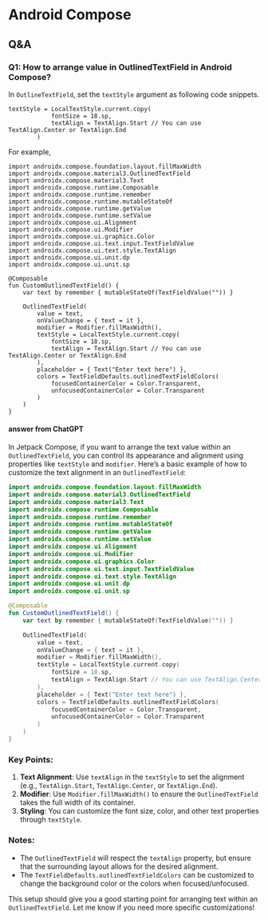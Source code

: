 # Android Compose
## Q&A
### Q1: How to arrange value in OutlinedTextField in Android Compose?
In `OutlineTextField`, set the `textStyle` argument as following code snippets.

```
textStyle = LocalTextStyle.current.copy(
            fontSize = 18.sp,
            textAlign = TextAlign.Start // You can use TextAlign.Center or TextAlign.End
        )
```

For example,

```
import androidx.compose.foundation.layout.fillMaxWidth
import androidx.compose.material3.OutlinedTextField
import androidx.compose.material3.Text
import androidx.compose.runtime.Composable
import androidx.compose.runtime.remember
import androidx.compose.runtime.mutableStateOf
import androidx.compose.runtime.getValue
import androidx.compose.runtime.setValue
import androidx.compose.ui.Alignment
import androidx.compose.ui.Modifier
import androidx.compose.ui.graphics.Color
import androidx.compose.ui.text.input.TextFieldValue
import androidx.compose.ui.text.style.TextAlign
import androidx.compose.ui.unit.dp
import androidx.compose.ui.unit.sp

@Composable
fun CustomOutlinedTextField() {
    var text by remember { mutableStateOf(TextFieldValue("")) }

    OutlinedTextField(
        value = text,
        onValueChange = { text = it },
        modifier = Modifier.fillMaxWidth(),
        textStyle = LocalTextStyle.current.copy(
            fontSize = 18.sp,
            textAlign = TextAlign.Start // You can use TextAlign.Center or TextAlign.End
        ),
        placeholder = { Text("Enter text here") },
        colors = TextFieldDefaults.outlinedTextFieldColors(
            focusedContainerColor = Color.Transparent,
            unfocusedContainerColor = Color.Transparent
        )
    )
}

```


#### answer from ChatGPT

In Jetpack Compose, if you want to arrange the text value within an `OutlinedTextField`, you can control its appearance and alignment using properties like `textStyle` and `modifier`. Here’s a basic example of how to customize the text alignment in an `OutlinedTextField`:

```kotlin
import androidx.compose.foundation.layout.fillMaxWidth
import androidx.compose.material3.OutlinedTextField
import androidx.compose.material3.Text
import androidx.compose.runtime.Composable
import androidx.compose.runtime.remember
import androidx.compose.runtime.mutableStateOf
import androidx.compose.runtime.getValue
import androidx.compose.runtime.setValue
import androidx.compose.ui.Alignment
import androidx.compose.ui.Modifier
import androidx.compose.ui.graphics.Color
import androidx.compose.ui.text.input.TextFieldValue
import androidx.compose.ui.text.style.TextAlign
import androidx.compose.ui.unit.dp
import androidx.compose.ui.unit.sp

@Composable
fun CustomOutlinedTextField() {
    var text by remember { mutableStateOf(TextFieldValue("")) }

    OutlinedTextField(
        value = text,
        onValueChange = { text = it },
        modifier = Modifier.fillMaxWidth(),
        textStyle = LocalTextStyle.current.copy(
            fontSize = 18.sp,
            textAlign = TextAlign.Start // You can use TextAlign.Center or TextAlign.End
        ),
        placeholder = { Text("Enter text here") },
        colors = TextFieldDefaults.outlinedTextFieldColors(
            focusedContainerColor = Color.Transparent,
            unfocusedContainerColor = Color.Transparent
        )
    )
}
```

### Key Points:
1. **Text Alignment**: Use `textAlign` in the `textStyle` to set the alignment (e.g., `TextAlign.Start`, `TextAlign.Center`, or `TextAlign.End`).
2. **Modifier**: Use `Modifier.fillMaxWidth()` to ensure the `OutlinedTextField` takes the full width of its container.
3. **Styling**: You can customize the font size, color, and other text properties through `textStyle`.

### Notes:
- The `OutlinedTextField` will respect the `textAlign` property, but ensure that the surrounding layout allows for the desired alignment.
- The `TextFieldDefaults.outlinedTextFieldColors` can be customized to change the background color or the colors when focused/unfocused.

This setup should give you a good starting point for arranging text within an `OutlinedTextField`. Let me know if you need more specific customizations!
